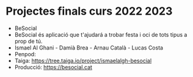 # Projectes finals curs 2022 2023

* BeSocial
* BeSocial és aplicació que t'ajudará a trobar festa i oci de tots tipus a prop de tú.
* Ismael Al Ghani - Damià Brea - Arnau Català - Lucas Costa
* Penpod: 
* Taiga: https://tree.taiga.io/project/ismaelalgh-besocial
* Producció: https://besocial.cat

